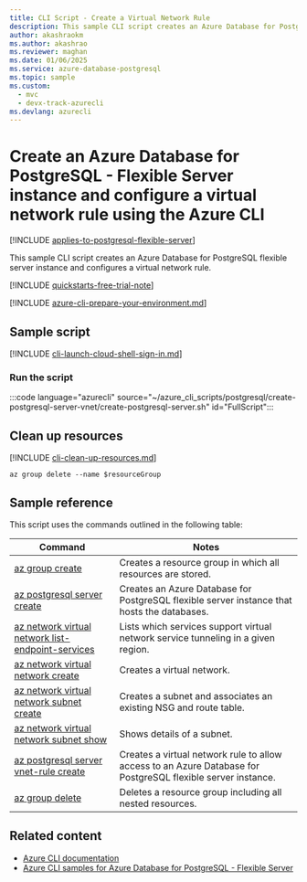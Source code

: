 ```yaml
---
title: CLI Script - Create a Virtual Network Rule
description: This sample CLI script creates an Azure Database for PostgreSQL - Flexible Server instance with a service endpoint on a virtual network and configures a virtual network rule.
author: akashraokm
ms.author: akashrao
ms.reviewer: maghan
ms.date: 01/06/2025
ms.service: azure-database-postgresql
ms.topic: sample
ms.custom:
  - mvc
  - devx-track-azurecli
ms.devlang: azurecli
---
```


# Create an Azure Database for PostgreSQL - Flexible Server instance and configure a virtual network rule using the Azure CLI

[!INCLUDE [applies-to-postgresql-flexible-server](../includes/applies-to-postgresql-flexible-server.md)]

This sample CLI script creates an Azure Database for PostgreSQL flexible server instance and configures a virtual network rule.

[!INCLUDE [quickstarts-free-trial-note](~/reusable-content/ce-skilling/azure/includes/quickstarts-free-trial-note.md)]

[!INCLUDE [azure-cli-prepare-your-environment.md](~/reusable-content/azure-cli/azure-cli-prepare-your-environment.md)]

## Sample script

[!INCLUDE [cli-launch-cloud-shell-sign-in.md](~/reusable-content/ce-skilling/azure/includes/cli-launch-cloud-shell-sign-in.md)]

### Run the script

:::code language="azurecli" source="~/azure_cli_scripts/postgresql/create-postgresql-server-vnet/create-postgresql-server.sh" id="FullScript":::

## Clean up resources

[!INCLUDE [cli-clean-up-resources.md](~/reusable-content/ce-skilling/azure/includes/cli-clean-up-resources.md)]

```azurecli
az group delete --name $resourceGroup
```

## Sample reference

This script uses the commands outlined in the following table:

| **Command** | **Notes** |
| --- | --- |
| [az group create](/cli/azure/group#az-group-create) | Creates a resource group in which all resources are stored. |
| [az postgresql server create](/cli/azure/postgres/server/vnet-rule#az-postgres-server-vnet-rule-create) | Creates an Azure Database for PostgreSQL flexible server instance that hosts the databases. |
| [az network virtual network list-endpoint-services](/cli/azure/network/vnet#az-network-vnet-list-endpoint-services#az-network-vnet-list-endpoint-services) | Lists which services support virtual network service tunneling in a given region. |
| [az network virtual network create](/cli/azure/network/vnet#az-network-vnet-create) | Creates a virtual network. |
| [az network virtual network subnet create](/cli/azure/network/vnet#az-network-vnet-subnet-create) | Creates a subnet and associates an existing NSG and route table. |
| [az network virtual network subnet show](/cli/azure/network/vnet#az-network-vnet-subnet-show) | Shows details of a subnet. |
| [az postgresql server vnet-rule create](/cli/azure/postgres/server/vnet-rule#az-postgres-server-vnet-rule-create) | Creates a virtual network rule to allow access to an Azure Database for PostgreSQL flexible server instance. |
| [az group delete](/cli/azure/group#az-group-delete) | Deletes a resource group including all nested resources. |

## Related content

- [Azure CLI documentation](/cli/azure)
- [Azure CLI samples for Azure Database for PostgreSQL - Flexible Server](../sample-scripts-azure-cli.md)
